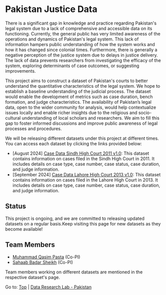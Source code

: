 # Pakistan Justice Data

There is a significant gap in knowledge and practice regarding Pakistan's legal system due to a lack of comprehensive and accessible data on its functioning. Currently, the general public has very limited awareness of the operations and dynamics of Pakistan's legal system. This lack of information hampers public understanding of how the system works and how it has changed since colonial times. Furthermore, there is generally a negative perception of the justice system due to delays in justice delivery. The lack of data prevents researchers from investigating the efficacy of the system, exploring determinants of case outcomes, or suggesting improvements.

This project aims to construct a dataset of Pakistan's courts to better understand the quantitative characteristics of the legal system. We hope to establish a baseline understanding of the judicial process. The dataset would enable the development of metrics such as case duration, bench formation, and judge characteristics. The availability of Pakistan’s legal data, open to the wider community for analysis, would help contextualize issues locally and enable richer insights due to the religious and socio-cultural understanding of local scholars and researchers. We aim to fill this gap to foster informed discussions and improve public awareness of legal processes and procedures.

We will be releasing different datasets under this project at different times. You can access each dataset by clicking the links provided below:

- [August 2024] [Case Data Sindh High Court 2011 v1.0](sindhv1.0/sindh_highcourt_v1_0.md): This dataset contains information on cases filed in the Sindh High Court in 2011. It includes details on case type, case number, case status, case duration, and judge information.
- [September 2024] [Case Data Lahore High Court 2013 v1.0](punjab/v1/punjab_highcourt_v1.md): This dataset contains information on cases filed in the Lahore High Court in 2013. It includes details on case type, case number, case status, case duration, and judge information.

## Status

This project is ongoing, and we are committed to releasing updated datasets on a regular basis.Keep visiting this page for new datasets as they become available!

## Team Members

- [Muhammad Qasim Pasta](https://habib.edu.pk/SSE/muhammad-qasim-pasta/) (Co-PI)
- [Sahaab Badar Sheikh](https://habib.edu.pk/AHSS/sahaab-sheikh/) (Co-PI)

Team members working on different datasets are mentioned in the respective dataset's page.

Go to: [Top](#pakistan-justice-data) | [Data Research Lab - Pakistan](https://darlab-pakistan.github.io/)

<link rel="include" href="../analytics.html">